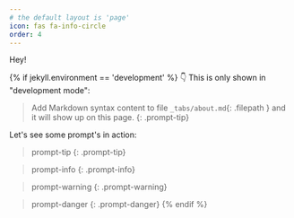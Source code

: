 ```yaml
---
# the default layout is 'page'
icon: fas fa-info-circle
order: 4
---
```


Hey!

{% if jekyll.environment == 'development' %}
  👇 This is only shown in "development mode":
  > Add Markdown syntax content to file `_tabs/about.md`{: .filepath } and it will show up on this page.
  {: .prompt-tip}

  Let's see some prompt's in action:
  > prompt-tip
  {: .prompt-tip}

  > prompt-info
  {: .prompt-info}

  > prompt-warning
  {: .prompt-warning}

  > prompt-danger
  {: .prompt-danger}
{% endif %}
